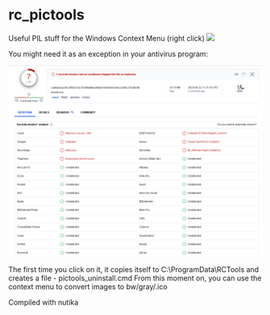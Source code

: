 # rc_pictools
Useful PIL stuff for the Windows Context Menu (right click)
[![](https://i.ytimg.com/vi/EsSrjG5vNpY/oar2.jpg?sqp=-oaymwEaCJUDENAFSFXyq4qpAwwIARUAAIhCcAHAAQY=&rs=AOn4CLDG3OahMcwdMtadJPwRe9lQvviQWA)](https://www.youtube.com/shorts/EsSrjG5vNpY)

You might need it as an exception in your antivirus program:

![](https://github.com/hansalemaos/rc_pictools/blob/main/asvexception.png?raw=true)

The first time you click on it, it copies itself to C:\ProgramData\RCTools and creates a file - pictools_uninstall.cmd
From this moment on, you can use the context menu to convert images to bw/gray/.ico

Compiled with nutika
